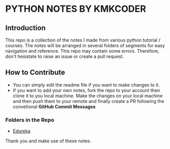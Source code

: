 # PYTHON NOTES BY KMKCODER

## Introduction

This repo is a collection of the notes I made from various python tutorial / courses. The notes will be arranged in several folders of segments for easy navigation and reference. This repo may contain some errors. Therefore, don't hesistate to raise an issue or create a pull request.

## How to Contribute
- You can simply edit the readme file if you want to make changes to it.
- If you want to add your own notes, fork the repo to your account then clone it to you local machine. Make the changes on your local machine and then push them to your remote and finally create a PR following the convetional **GitHub Commit Messages**

### Folders in the Repo
* [Edureka](python-notes/Edureka)

Thank you and make use of these notes.
